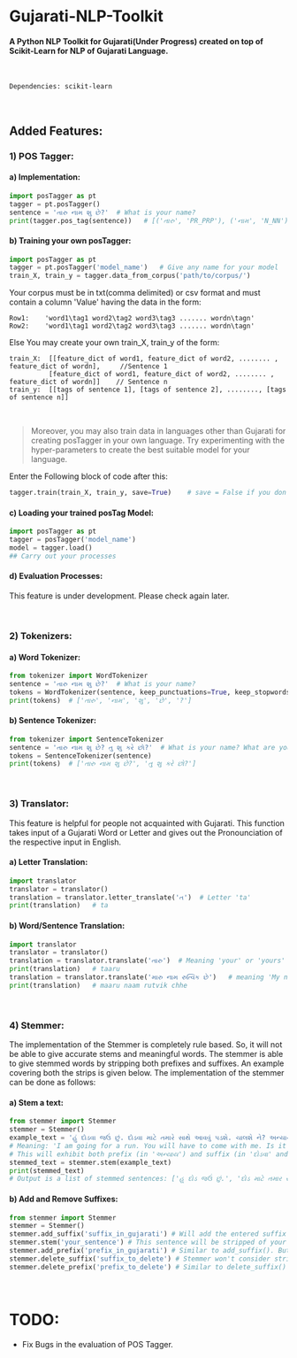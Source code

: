 # Gujarati-NLP-Toolkit
#### A Python NLP Toolkit for Gujarati(Under Progress) created on top of Scikit-Learn for NLP of Gujarati Language.

&nbsp;
```
Dependencies: scikit-learn
```
&nbsp;
&nbsp;

## Added Features:

### 1) POS Tagger:

#### a) Implementation:
```python
import posTagger as pt
tagger = pt.posTagger()
sentence = 'તારુ નામ શુ છે?'  # What is your name?
print(tagger.pos_tag(sentence))   # [('તારુ', 'PR_PRP'), ('નામ', 'N_NN'), ('શુ', 'N_NN'), ('છે', 'V_VAUX'), ('?', 'RD_PUNC')]
```

#### b) Training your own posTagger:
```python
import posTagger as pt
tagger = pt.posTagger('model_name')   # Give any name for your model
train_X, train_y = tagger.data_from_corpus('path/to/corpus/')
```
	
Your corpus must be in txt(comma delimited) or csv format and must contain a column 'Value' having the data in the form:
```
Row1:    'word1\tag1 word2\tag2 word3\tag3 ....... wordn\tagn'
Row2:    'word1\tag1 word2\tag2 word3\tag3 ....... wordn\tagn'
```

Else You may create your own train_X, train_y of the form:
```
train_X:  [[feature_dict of word1, feature_dict of word2, ........ , feature_dict of wordn],     //Sentence 1
	      [feature_dict of word1, feature_dict of word2, ........ , feature_dict of wordn]]	   // Sentence n
train_y:  [[tags of sentence 1], [tags of sentence 2], ........, [tags of sentence n]]
```
&nbsp;

>Moreover, you may also train data in languages other than Gujarati for creating posTagger in your own language. Try experimenting with the hyper-parameters to create the best suitable model for your language.
&nbsp;

Enter the Following block of code after this:

```python
tagger.train(train_X, train_y, save=True)    # save = False if you don't want to save the model	
```
	
#### c)  Loading your trained posTag Model:
```python
import posTagger as pt
tagger = posTagger('model_name')
model = tagger.load()
## Carry out your processes
```

#### d) Evaluation Processes:
This feature is under development. Please check again later.

&nbsp;
&nbsp;
### 2) Tokenizers:

#### a)  Word Tokenizer:

```python
from tokenizer import WordTokenizer
sentence = 'તારુ નામ શુ છે?'  # What is your name?
tokens = WordTokenizer(sentence, keep_punctuations=True, keep_stopwords=True)   # Set False to remove Punctuations and Stopwords respectively
print(tokens)  # ['તારુ', 'નામ', 'શુ', 'છે', '?']
```

#### b)  Sentence Tokenizer:
	
```python
from tokenizer import SentenceTokenizer
sentence = 'તારુ નામ શુ છે? તુ શુ કરે છો?'  # What is your name? What are you doing?
tokens = SentenceTokenizer(sentence)
print(tokens)  # ['તારુ નામ શુ છે?', 'તુ શુ કરે છો?']
```
&nbsp;
&nbsp;
### 3) Translator: 
This feature is helpful for people not acquainted with Gujarati. This function takes input of a Gujarati Word or Letter and gives out the Pronounciation of the respective input in English.

#### a) Letter Translation:
```python
import translator
translator = translator()
translation = translator.letter_translate('ત')  # Letter 'ta'
print(translation)   # ta
```

#### b) Word/Sentence Translation:
```python
import translator
translator = translator()
translation = translator.translate('તારુ')  # Meaning 'your' or 'yours'
print(translation)   # taaru
translation = translator.translate('મારુ નામ રુત્વિક છે')	# meaning 'My name is Rutvik'
print(translation)   # maaru naam rutvik chhe
```
&nbsp;
&nbsp;
### 4) Stemmer:
The implementation of the Stemmer is completely rule based. So, it will not be able to give accurate stems and meaningful words. The stemmer is able to give stemmed words by stripping both prefixes and suffixes. An example covering both the strips is given below. The implementation of the stemmer can be done as follows:

#### a) Stem a text:
```python
from stemmer import Stemmer
stemmer = Stemmer()
example_text = 'હું દોડ​વા જઉં છું. દોડ​વા માટે તમારે સાથે આવ​વું પ‌ડશે. ચાલશે ને? અન્યાય ના કરતા.'
# Meaning: 'I am going for a run. You will have to come with me. Is it ok? Don't be unfair.'
# This will exhibit both prefix (in 'અન્યાય') and suffix (in 'દોડ​વા' and other words) stripping.
stemmed_text = stemmer.stem(example_text)
print(stemmed_text)
# Output is a list of stemmed sentences: ['હુ દોડ જઉં છું.', 'દોડ માટે તમાર સાથ ચાલ પડશ.', 'ચાલશ ને', 'ન્યાય ના કર.']
```

#### b) Add and Remove Suffixes:
```python
from stemmer import Stemmer
stemmer = Stemmer()
stemmer.add_suffix('suffix_in_gujarati') # Will add the entered suffix to the stripping list. Will strip the suffix after this
stemmer.stem('your_sentence') # This sentence will be stripped of your added suffix also.
stemmer.add_prefix('prefix_in_gujarati') # Similar to add_suffix(). But it will work for prefix.
stemmer.delete_suffix('suffix_to_delete') # Stemmer won't consider stripping the suffix anymore for the session.
stemmer.delete_prefix('prefix_to_delete') # Similar to delete_suffix() but for prefix.
```

&nbsp;
&nbsp;
# TODO:
- Fix Bugs in the evaluation of POS Tagger.

